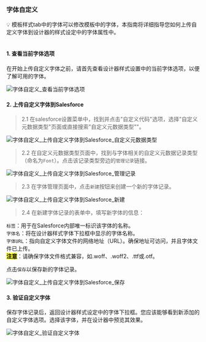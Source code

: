 <h5 id="start"></h5>

### 字体自定义

<aside>
💡 模板样式tab中的字体可以修改模板中的字体，本指南将详细指导您如何上传自定义字体到设计器的样式设定中的字体属性中。
</aside>
<br>

#### **1. 查看当前字体选项**
在开始上传自定义字体之前，请首先查看设计器样式设置中的当前字体选项，以便了解可用的字体。

![字体自定义_查看当前字体选项](../_images/zh-cn/字体自定义_查看当前字体选项.gif)

#### **2. 上传自定义字体到Salesforce**

> 2.1 在salesforce设置菜单中，找到并点击"自定义代码"选项，选择"自定义元数据类型"页面或直接搜索"自定义元数据类型""。

![字体自定义_上传自定义字体到Salesforce_自定义元数据类型](../_images/zh-cn/字体自定义_上传自定义字体到Salesforce_自定义元数据类型.gif)

> 2.2 在自定义元数据类型页面中，找到与字体相关的自定义元数据记录类型（命名为`Font`）。点击该记录类型旁边的`管理记录`链接。

![字体自定义_上传自定义字体到Salesforce_管理记录](../_images/zh-cn/字体自定义_上传自定义字体到Salesforce_管理记录.png)

> 2.3 在字体管理页面中，点击`新建`按钮来创建一个新的字体记录。

![字体自定义_上传自定义字体到Salesforce_新建](../_images/zh-cn/字体自定义_上传自定义字体到Salesforce_新建.png)

> 2.4 在新建字体记录的表单中，填写新字体的信息：<br/>

`标签`：用于在Salesforce内部唯一标识该字体的名称。<br/>
`字体名`：将在设计器样式字体下拉框中显示的字体名称。<br/>
`字体URL`：指向自定义字体文件的网络地址（URL）。确保地址可访问，并且字体文件已上传。<br/>
<mark>**注意**</mark>：请确保字体文件格式兼容，如.woff、.woff2、.ttf或.otf。

点击`保存`以保存新的字体记录。<br/>

![字体自定义_上传自定义字体到Salesforce_保存](../_images/zh-cn/字体自定义_上传自定义字体到Salesforce_保存.png)

#### **3. 验证自定义字体**

保存字体记录后，返回设计器样式设定中的字体下拉框。您应该能够看到新添加的自定义字体选项。选择该字体，并在设计器中预览其效果。

![字体自定义_验证自定义字体](../_images/zh-cn/字体自定义_验证自定义字体.gif)

<br/>
<br/>
<br/>
